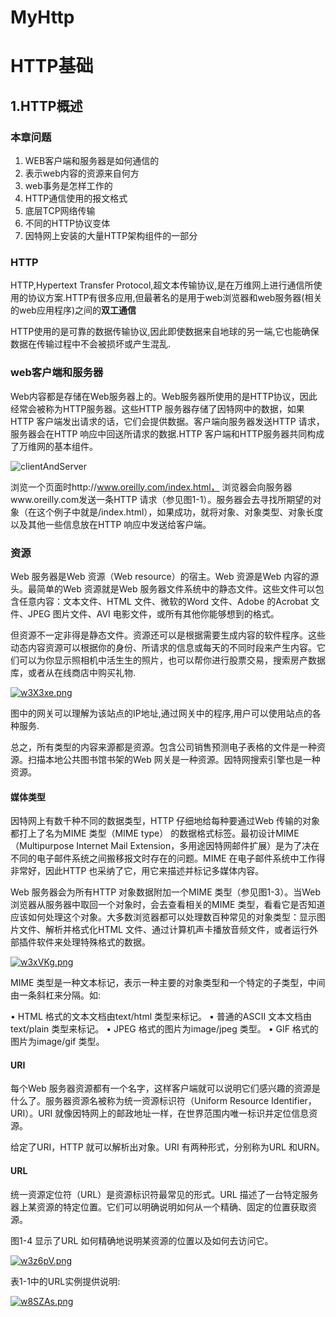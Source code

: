 # MyHttp

# HTTP基础

## 1.HTTP概述

### 本章问题
1. WEB客户端和服务器是如何通信的
2. 表示web内容的资源来自何方
3. web事务是怎样工作的
4. HTTP通信使用的报文格式
5. 底层TCP网络传输
6. 不同的HTTP协议变体
7. 因特网上安装的大量HTTP架构组件的一部分

### HTTP
HTTP,Hypertext Transfer Protocol,超文本传输协议,是在万维网上进行通信所使用的协议方案.HTTP有很多应用,但最著名的是用于web浏览器和web服务器(相关的web应用程序)之间的**双工通信**

HTTP使用的是可靠的数据传输协议,因此即使数据来自地球的另一端,它也能确保数据在传输过程中不会被损坏或产生混乱.

### web客户端和服务器
Web内容都是存储在Web服务器上的。Web服务器所使用的是HTTP协议，因此经常会被称为HTTP服务器。这些HTTP 服务器存储了因特网中的数据，如果HTTP 客户端发出请求的话，它们会提供数据。客户端向服务器发送HTTP 请求，服务器会在HTTP 响应中回送所请求的数据.HTTP 客户端和HTTP服务器共同构成了万维网的基本组件。

![clientAndServer](https://s1.ax1x.com/2020/09/08/wQqBY4.png)

浏览一个页面时http://www.oreilly.com/index.html， 浏览器会向服务器www.oreilly.com发送一条HTTP 请求（参见图1-1）。服务器会去寻找所期望的对象（在这个例子中就是/index.html），如果成功，就将对象、对象类型、对象长度以及其他一些信息放在HTTP 响应中发送给客户端。

### 资源

Web 服务器是Web 资源（Web resource）的宿主。Web 资源是Web 内容的源头。最简单的Web 资源就是Web 服务器文件系统中的静态文件。这些文件可以包含任意内容：文本文件、HTML 文件、微软的Word 文件、Adobe 的Acrobat 文件、JPEG 图片文件、AVI 电影文件，或所有其他你能够想到的格式。

但资源不一定非得是静态文件。资源还可以是根据需要生成内容的软件程序。这些动态内容资源可以根据你的身份、所请求的信息或每天的不同时段来产生内容。它们可以为你显示照相机中活生生的照片，也可以帮你进行股票交易，搜索房产数据库，或者从在线商店中购买礼物.

[![w3X3xe.png](https://s1.ax1x.com/2020/09/09/w3X3xe.png)](https://imgchr.com/i/w3X3xe)

图中的网关可以理解为该站点的IP地址,通过网关中的程序,用户可以使用站点的各种服务.

总之，所有类型的内容来源都是资源。包含公司销售预测电子表格的文件是一种资
源。扫描本地公共图书馆书架的Web 网关是一种资源。因特网搜索引擎也是一种
资源。

#### 媒体类型

因特网上有数千种不同的数据类型，HTTP 仔细地给每种要通过Web 传输的对象都打上了名为MIME 类型（MIME type） 的数据格式标签。最初设计MIME（Multipurpose Internet Mail Extension，多用途因特网邮件扩展）是为了决在不同的电子邮件系统之间搬移报文时存在的问题。MIME 在电子邮件系统中工作得非常好，因此HTTP 也采纳了它，用它来描述并标记多媒体内容。

Web 服务器会为所有HTTP 对象数据附加一个MIME 类型（参见图1-3）。当Web浏览器从服务器中取回一个对象时，会去查看相关的MIME 类型，看看它是否知道应该如何处理这个对象。大多数浏览器都可以处理数百种常见的对象类型：显示图片文件、解析并格式化HTML 文件、通过计算机声卡播放音频文件，或者运行外部插件软件来处理特殊格式的数据。

[![w3xVKg.png](https://s1.ax1x.com/2020/09/09/w3xVKg.png)](https://imgchr.com/i/w3xVKg)

MIME 类型是一种文本标记，表示一种主要的对象类型和一个特定的子类型，中间由一条斜杠来分隔。如:

• HTML 格式的文本文档由text/html 类型来标记。
• 普通的ASCII 文本文档由text/plain 类型来标记。
• JPEG 格式的图片为image/jpeg 类型。
• GIF 格式的图片为image/gif 类型。

#### URI

每个Web 服务器资源都有一个名字，这样客户端就可以说明它们感兴趣的资源是什么了。服务器资源名被称为统一资源标识符（Uniform Resource Identifier，URI）。URI 就像因特网上的邮政地址一样，在世界范围内唯一标识并定位信息资源。

给定了URI，HTTP 就可以解析出对象。URI 有两种形式，分别称为URL 和URN。

#### URL

统一资源定位符（URL）是资源标识符最常见的形式。URL 描述了一台特定服务器上某资源的特定位置。它们可以明确说明如何从一个精确、固定的位置获取资源。

图1-4 显示了URL 如何精确地说明某资源的位置以及如何去访问它。

[![w3z6pV.png](https://s1.ax1x.com/2020/09/09/w3z6pV.png)](https://imgchr.com/i/w3z6pV)

表1-1中的URL实例提供说明:

[![w8SZAs.png](https://s1.ax1x.com/2020/09/09/w8SZAs.png)](https://imgchr.com/i/w8SZAs)


